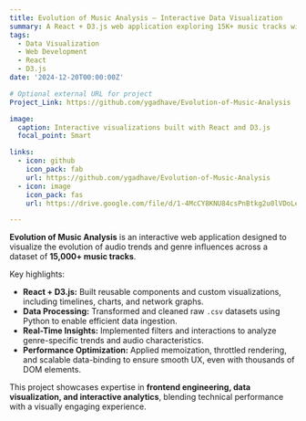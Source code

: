 ```yaml
---
title: Evolution of Music Analysis – Interactive Data Visualization
summary: A React + D3.js web application exploring 15K+ music tracks with dynamic charts and real-time insights.
tags:
  - Data Visualization
  - Web Development
  - React
  - D3.js
date: '2024-12-20T00:00:00Z'

# Optional external URL for project
Project_Link: https://github.com/ygadhave/Evolution-of-Music-Analysis

image:
  caption: Interactive visualizations built with React and D3.js
  focal_point: Smart

links:
  - icon: github
    icon_pack: fab
    url: https://github.com/ygadhave/Evolution-of-Music-Analysis
  - icon: image
    icon_pack: fas
    url: https://drive.google.com/file/d/1-4McCY8KNU84csPnBtkg2u0lVDoLeiTC/view?usp=sharing

---
```


**Evolution of Music Analysis** is an interactive web application designed to visualize the evolution of audio trends and genre influences across a dataset of **15,000+ music tracks**.

Key highlights:
- **React + D3.js:** Built reusable components and custom visualizations, including timelines, charts, and network graphs.  
- **Data Processing:** Transformed and cleaned raw `.csv` datasets using Python to enable efficient data ingestion.  
- **Real-Time Insights:** Implemented filters and interactions to analyze genre-specific trends and audio characteristics.  
- **Performance Optimization:** Applied memoization, throttled rendering, and scalable data-binding to ensure smooth UX, even with thousands of DOM elements.  

This project showcases expertise in **frontend engineering, data visualization, and interactive analytics**, blending technical performance with a visually engaging experience.


